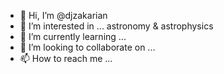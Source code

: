 - 👋 Hi, I’m @djzakarian
- 👀 I’m interested in ... astronomy & astrophysics
- 🌱 I’m currently learning ...
- 💞️ I’m looking to collaborate on ...
- 📫 How to reach me ... 

<!---
djzakarian/djzakarian is a ✨ special ✨ repository because its `README.md` (this file) appears on your GitHub profile.
You can click the Preview link to take a look at your changes.
--->
